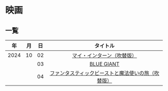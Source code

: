 # 映画

## 一覧

|年|月|日|タイトル|
|:-:|:-:|:-:|:-:|
|2024|10|02|[マイ・インターン（吹替版）](../20241002-my-intern/)|
|||03|[BLUE GIANT](../20241003-blue-giant/)|
|||04|[ファンタスティックビーストと魔法使いの旅（吹替版）](../20241004-fantastic-beast-1/)|
